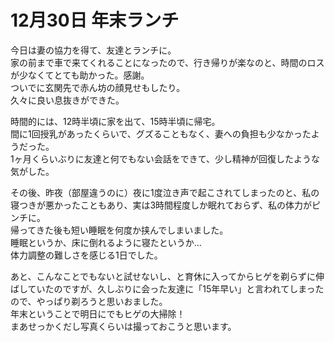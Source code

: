 # 12月30日 年末ランチ

今日は妻の協力を得て、友達とランチに。  
家の前まで車で来てくれることになったので、行き帰りが楽なのと、時間のロスが少なくてとても助かった。感謝。  
ついでに玄関先で赤ん坊の顔見せもしたり。  
久々に良い息抜きができた。  

時間的には、12時半頃に家を出て、15時半頃に帰宅。  
間に1回授乳があったくらいで、グズることもなく、妻への負担も少なかったようだった。  
1ヶ月くらいぶりに友達と何でもない会話をできて、少し精神が回復したような気がした。  

その後、昨夜（部屋違うのに）夜に1度泣き声で起こされてしまったのと、私の寝つきが悪かったこともあり、実は3時間程度しか眠れておらず、私の体力がピンチに。  
帰ってきた後も短い睡眠を何度か挟んでしまいました。  
睡眠というか、床に倒れるように寝たというか…  
体力調整の難しさを感じる1日でした。

あと、こんなことでもないと試せないし、と育休に入ってからヒゲを剃らずに伸ばしていたのですが、久しぶりに会った友達に「15年早い」と言われてしまったので、やっぱり剃ろうと思いおました。  
年末ということで明日にでもヒゲの大掃除！  
まあせっかくだし写真くらいは撮っておこうと思います。

